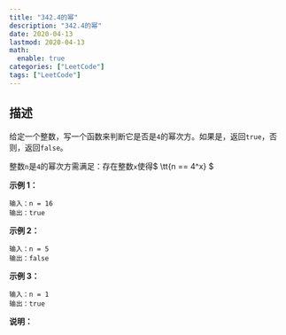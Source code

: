 ```yaml
---
title: "342.4的幂"
description: "342.4的幂"
date: 2020-04-13
lastmod: 2020-04-13
math:
  enable: true
categories: ["LeetCode"]
tags: ["LeetCode"]
---
```



## 描述

给定一个整数，写一个函数来判断它是否是`4`的幂次方。如果是，返回`true`，否则，返回`false`。

整数`n`是`4`的幂次方需满足：存在整数`x`使得$ \tt{n == 4^x} $

**示例 1：**

```
输入：n = 16
输出：true
```

**示例 2：**

```
输入：n = 5
输出：false
```

**示例 3：**

```
输入：n = 1
输出：true
```

**说明：**